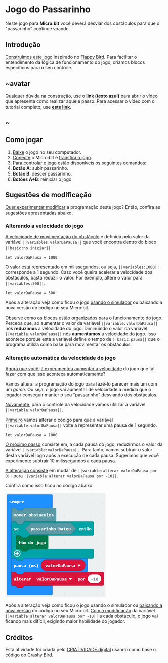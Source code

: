 # Jogo do Passarinho
Neste jogo para **Micro:bit** você deverá desviar dos obstáculos para que o "passarinho" continue voando.

## Introdução
[Construímos este jogo](https://youtu.be/AWvPZyU2w_M?t=1m17s) inspirado no [Flappy Bird](https://pt.wikipedia.org/wiki/Flappy_Bird). 
Para facilitar o entendimento da lógica de funcionamento do jogo, criamos blocos específicos para o seu controle. 

## ~avatar

Qualquer dúvida na construção, use o **link (texto azul)** para abrir o vídeo que apresenta como realizar aquele passo. Para acessar o vídeo com o tutorial completo, use [**este link**](https://youtu.be/AWvPZyU2w_M).

## ~

## Como jogar
1. [Baixe](https://youtu.be/AWvPZyU2w_M?t=1m55s) o jogo no seu computador.
1. [Conecte](https://youtu.be/AWvPZyU2w_M?t=2m39s) o Micro:bit e [transfira o jogo](https://youtu.be/AWvPZyU2w_M?t=3m05s).
1. [Para controlar o jogo](https://youtu.be/AWvPZyU2w_M?t=4m31s) estão disponíveis os seguintes comandos:
  1. **Botão A**: subir passarinho.<br />
  1. **Botão B**: descer passarinho.<br />
  1. **Botões A+B**: reiniciar o jogo.

## Sugestões de modificação
[Quer experimentar modificar](https://youtu.be/AWvPZyU2w_M?t=6m20s) a programação deste jogo? Então, confira as sugestões apresentadas abaixo.

### Alterando a velocidade do jogo
[A velocidade de movimentação do obstáculo](https://youtu.be/AWvPZyU2w_M?t=6m34s) é definida pelo valor da variável ```||variables:valorDaPausa||``` que você encontra dentro do bloco ```||basic:no iniciar||``` 

```blocks
let valorDaPausa = 1000
```

[O valor está representado](https://youtu.be/AWvPZyU2w_M?t=6m53s) em milissegundos, ou seja, ``||variables:1000||`` corresponde a 1 segundo. 
Caso você queira acelerar a velocidade dos obstáculos, basta reduzir o valor. 
Por exemplo, altere o valor para ```||variables:500||```.

```blocks
let valorDaPausa = 500
```
Após a alteração veja como ficou o jogo [usando o simulador](https://youtu.be/AWvPZyU2w_M?t=8m12s) ou baixando a nova versão do código no seu Micro:bit.

[Observe como os blocos estão organizados](https://youtu.be/AWvPZyU2w_M?t=9m35s) para o funcionamento do jogo. Perceba que, ao aumentar o valor da variável ``||variable:valorDaPausa||`` nós **reduzimos** a velocidade do jogo. 
Diminuindo o valor da variável ``||variable:valorDaPausa||`` nós **aumentamos** a velocidade do jogo. 
Isso acontece porque esta a variável define o tempo de ``||basic.pausa||`` que o programa utiliza como base para movimentar os obstáculos.

### Alteração automática da velocidade do jogo
[Agora que você já experimentou aumentar a velocidade](https://youtu.be/AWvPZyU2w_M?t=10m24s) do jogo que tal fazer com que isso aconteça automaticamente?

Vamos alterar a programação do jogo para fazê-lo parecer mais um com um *game*. 
Ou seja, o jogo vai aumentar de velocidade a medida que o jogador conseguir manter o seu "passarinho" desviando dos obstáculos.

[Novamente](https://youtu.be/AWvPZyU2w_M?t=10m49s), para o controle da velocidade vamos utilizar a variável ``||variable:valorDaPausa||``.

[Primeiro](https://youtu.be/AWvPZyU2w_M?t=10m53s) vamos alterar o código para que a variável ``||variable:valorDaPausa||`` volte a representar uma pausa de 1 segundo.

```blocks
let valorDaPausa = 1000
```

[O próximo passo](https://youtu.be/AWvPZyU2w_M?t=11m15s) consiste em, a cada pausa do jogo, reduzirmos o valor da variável ``||variable:valorDaPausa||``. 
Para tanto, vamos subtrair o valor desta variável logo após a execução de cada pausa. 
Sugerimos que você experimente subtrair 10 milissegundos a cada pausa. 

[A alteração consiste](https://youtu.be/AWvPZyU2w_M?t=11m30s) em mudar de ``||variable:alterar valorDaPausa por 0||`` para ``||variable:alterar valorDaPausa por -10||``.

Confira como isso ficou no código abaixo.

![Imagem com o programa na forma de blocos](https://raw.githubusercontent.com/CRIATIVIDADEdigital/pxt-voando/master/img/velocidade_automatico.png)

Após a alteração veja como ficou o jogo usando o simulador ou [baixando a nova versão](https://youtu.be/AWvPZyU2w_M?t=12m19s) do código no seu Micro:bit. [Com a modificação](https://youtu.be/AWvPZyU2w_M?t=14m47s) da variável ``||variable:alterar valorDaPausa por -10||`` a cada obstáculo, o jogo vai ficando mais difícil, exigindo maior habilidade do jogador.

## Créditos
Esta atividade foi criada pelo [CRIATIVIDADE.digital](https://criatividade.digital) usando como base o código do [Crashy Bird](https://makecode.microbit.org/projects/crashy-bird).
